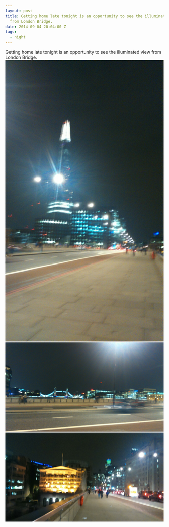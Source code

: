 ```yaml
---
layout: post
title: Getting home late tonight is an opportunity to see the illuminated view
  from London Bridge.
date: 2014-09-04 20:04:00 Z
tags:
  - night
---
```

Getting home late tonight is an opportunity to see the illuminated view from London Bridge.
![](/media/2014/09/96640487727_0.jpg)
![](/media/2014/09/96640487727_1.jpg)
![](/media/2014/09/96640487727_2.jpg)
